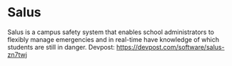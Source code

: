# Salus
Salus is a campus safety system that enables school administrators to flexibly manage emergencies and in real-time have knowledge of which students are still in danger. Devpost: https://devpost.com/software/salus-zn7twj

